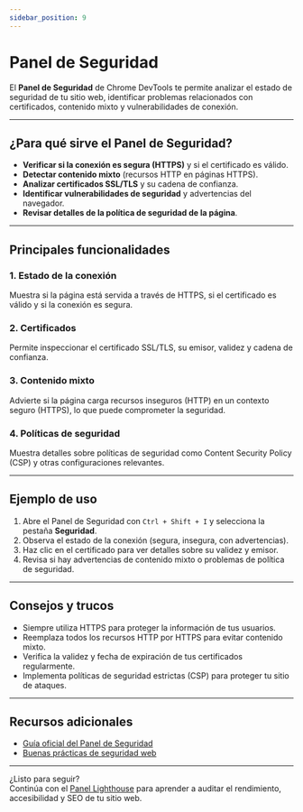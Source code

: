 ```yaml
---
sidebar_position: 9
---
```


# Panel de Seguridad

El **Panel de Seguridad** de Chrome DevTools te permite analizar el estado de seguridad de tu sitio web, identificar problemas relacionados con certificados, contenido mixto y vulnerabilidades de conexión.

---

## ¿Para qué sirve el Panel de Seguridad?

- **Verificar si la conexión es segura (HTTPS)** y si el certificado es válido.
- **Detectar contenido mixto** (recursos HTTP en páginas HTTPS).
- **Analizar certificados SSL/TLS** y su cadena de confianza.
- **Identificar vulnerabilidades de seguridad** y advertencias del navegador.
- **Revisar detalles de la política de seguridad de la página**.

---

## Principales funcionalidades

### 1. Estado de la conexión

Muestra si la página está servida a través de HTTPS, si el certificado es válido y si la conexión es segura.

### 2. Certificados

Permite inspeccionar el certificado SSL/TLS, su emisor, validez y cadena de confianza.

### 3. Contenido mixto

Advierte si la página carga recursos inseguros (HTTP) en un contexto seguro (HTTPS), lo que puede comprometer la seguridad.

### 4. Políticas de seguridad

Muestra detalles sobre políticas de seguridad como Content Security Policy (CSP) y otras configuraciones relevantes.

---

## Ejemplo de uso

1. Abre el Panel de Seguridad con `Ctrl + Shift + I` y selecciona la pestaña **Seguridad**.
2. Observa el estado de la conexión (segura, insegura, con advertencias).
3. Haz clic en el certificado para ver detalles sobre su validez y emisor.
4. Revisa si hay advertencias de contenido mixto o problemas de política de seguridad.

---

## Consejos y trucos

- Siempre utiliza HTTPS para proteger la información de tus usuarios.
- Reemplaza todos los recursos HTTP por HTTPS para evitar contenido mixto.
- Verifica la validez y fecha de expiración de tus certificados regularmente.
- Implementa políticas de seguridad estrictas (CSP) para proteger tu sitio de ataques.

---

## Recursos adicionales

- [Guía oficial del Panel de Seguridad](https://developer.chrome.com/docs/devtools/security/)
- [Buenas prácticas de seguridad web](https://web.dev/security/)

---

¿Listo para seguir?  
Continúa con el [Panel Lighthouse](./lighthouse-panel.md) para aprender a auditar el rendimiento, accesibilidad y SEO de tu sitio web.
